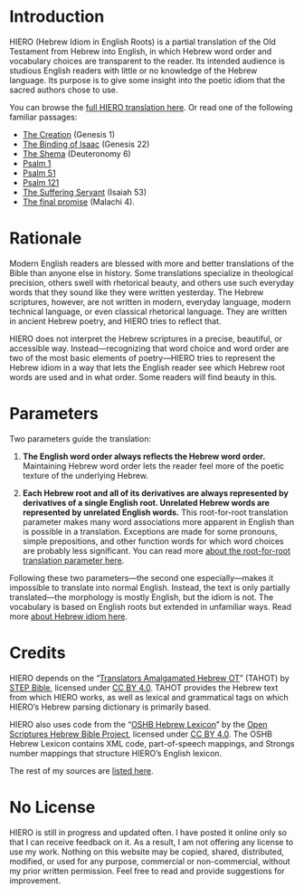 # Introduction
HIERO (Hebrew Idiom in English Roots) is a partial translation of the Old Testament from Hebrew into English, in which Hebrew word order and vocabulary choices are transparent to the reader. Its intended audience is studious English readers with little or no knowledge of the Hebrew language. Its purpose is to give some insight into the poetic idiom that the sacred authors chose to use.

You can browse the [full HIERO translation here](http://gfassero.github.io/HIERO/read/). Or read one of the following familiar passages:
- [The Creation](http://gfassero.github.io/HIERO/output%20samples/creation.html) (Genesis 1)
- [The Binding of Isaac](http://gfassero.github.io/HIERO/output%20samples/akedah.html) (Genesis 22)
- [The Shema](http://gfassero.github.io/HIERO/output%20samples/shema.html) (Deuteronomy 6)
- [Psalm 1](http://gfassero.github.io/HIERO/output%20samples/psalm001.html)
- [Psalm 51](http://gfassero.github.io/HIERO/output%20samples/psalm051.html)
- [Psalm 121](http://gfassero.github.io/HIERO/output%20samples/psalm121.html)
- [The Suffering Servant](http://gfassero.github.io/HIERO/output%20samples/servant.html) (Isaiah 53)
- [The final promise](http://gfassero.github.io/HIERO/output%20samples/final.html) (Malachi 4).

# Rationale
Modern English readers are blessed with more and better translations of the Bible than anyone else in history. Some translations specialize in theological precision, others swell with rhetorical beauty, and others use such everyday words that they sound like they were written yesterday. The Hebrew scriptures, however, are not written in modern, everyday language, modern technical language, or even classical rhetorical language. They are written in ancient Hebrew poetry, and HIERO tries to reflect that.

HIERO does not interpret the Hebrew scriptures in a precise, beautiful, or accessible way. Instead—recognizing that word choice and word order are two of the most basic elements of poetry—HIERO tries to represent the Hebrew idiom in a way that lets the English reader see which Hebrew root words are used and in what order. Some readers will find beauty in this.

# Parameters
Two parameters guide the translation:

1. **The English word order always reflects the Hebrew word order.** Maintaining Hebrew word order lets the reader feel more of the poetic texture of the underlying Hebrew.

2. **Each Hebrew root and all of its derivatives are always represented by derivatives of a single English root. Unrelated Hebrew words are represented by unrelated English words.** This root-for-root translation parameter makes many word associations more apparent in English than is possible in a translation. Exceptions are made for some pronouns, simple prepositions, and other function words for which word choices are probably less significant. You can read more [about the root-for-root translation parameter here](lexicon.md).

Following these two parameters—the second one especially—makes it impossible to translate into normal English. Instead, the text is only partially translated—the morphology is mostly English, but the idiom is not. The vocabulary is based on English roots but extended in unfamiliar ways. Read more [about Hebrew idiom here](reading.md).

# Credits
HIERO depends on the “[Translators Amalgamated Hebrew OT](http://github.com/STEPBible/STEPBible-Data/tree/master/Translators%20Amalgamated%20OT%2BNT)” (TAHOT) by [STEP Bible](http://www.stepbible.org/), licensed under [CC BY 4.0](http://creativecommons.org/licenses/by/4.0/). TAHOT provides the Hebrew text from which HIERO works, as well as lexical and grammatical tags on which HIERO’s Hebrew parsing dictionary is primarily based.

HIERO also uses code from the “[OSHB Hebrew Lexicon](http://github.com/openscriptures/HebrewLexicon/blob/master/HebrewStrong.xml)” by the [Open Scriptures Hebrew Bible Project](http://hb.openscriptures.org/), licensed under [CC BY 4.0](http://creativecommons.org/licenses/by/4.0/). The OSHB Hebrew Lexicon contains XML code, part-of-speech mappings, and Strongs number mappings that structure HIERO’s English lexicon.

The rest of my sources are [listed here](sources.md).

# No License
HIERO is still in progress and updated often. I have posted it online only so that I can receive feedback on it. As a result, I am not offering any license to use my work. Nothing on this website may be copied, shared, distributed, modified, or used for any purpose, commercial or non-commercial, without my prior written permission. Feel free to read and provide suggestions for improvement.
